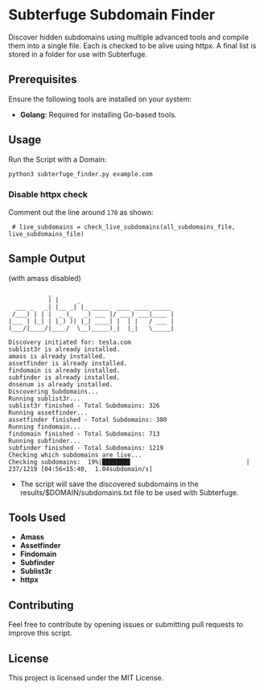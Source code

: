 # Subterfuge Subdomain Finder

Discover hidden subdomains using multiple advanced tools and compile them into a single file. Each is checked to be alive using httpx. A final list is stored in a folder for use with Subterfuge.

## Prerequisites

Ensure the following tools are installed on your system:
- **Golang**: Required for installing Go-based tools.

## Usage

Run the Script with a Domain:

```bash
python3 subterfuge_finder.py example.com
```
### Disable httpx check
Comment out the line around `170` as shown:

` # live_subdomains = check_live_subdomains(all_subdomains_file, live_subdomains_file)`

## Sample Output
(with amass disabled)
```
           _                                 
           | |     _                          
  ___ _   _| |__ _| |_ _____  ____ ____ _____ 
 /___) | | |  _ (_   _) ___ |/ ___) ___|____ |
|___ | |_| | |_) )| |_| ____| |  | |   / ___ |
(___/|____/|____/  \__)_____)_|  |_|   \_____|

Discovery initiated for: tesla.com
sublist3r is already installed.
amass is already installed.
assetfinder is already installed.
findomain is already installed.
subfinder is already installed.
dnsenum is already installed.
Discovering Subdomains...
Running sublist3r...
sublist3r finished - Total Subdomains: 326
Running assetfinder...
assetfinder finished - Total Subdomains: 380
Running findomain...
findomain finished - Total Subdomains: 713
Running subfinder...
subfinder finished - Total Subdomains: 1219
Checking which subdomains are live...
Checking subdomains:  19%|███████▊                                | 237/1219 [04:56<15:40,  1.04subdomain/s]
```

- The script will save the discovered subdomains in the results/$DOMAIN/subdomains.txt file to be used with Subterfuge.

## Tools Used

- **Amass**
- **Assetfinder**
- **Findomain**
- **Subfinder**
- **Sublist3r**
- **httpx**

## Contributing

Feel free to contribute by opening issues or submitting pull requests to improve this script.

## License

This project is licensed under the MIT License.
